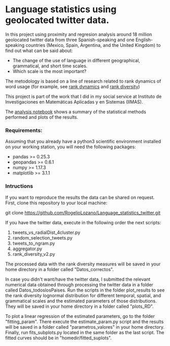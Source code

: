 # Language statistics using geolocated twitter data.

In this project using proximity and regresion analysis around 18 million geolocated twitter data from three Spanish-speaking and one English-speaking countries (Mexico, Spain, Argentina, and the United Kingdom)  to find out what can be said about:

+ The change of the use of language in different geographical, grammatical, and short time scales.
+ Which scale is the most important?

The metodology is based on a line of research related to rank dynamics of word usage (for example, see [rank dynamics](https://www.frontiersin.org/articles/10.3389/fphy.2018.00045/full) and [rank diversity](https://journals.plos.org/plosone/article?id=10.1371/journal.pone.0121898))

This project is part of the work that I did in my social service at Instituto de Investigaciones en Matemáticas Aplicadas y en Sistemas (IIMAS).


The [analysis notebook](https://github.com/RogelioLozano/Language_statistics_twitter/blob/master/Analysis_notebook.ipynb) shows a summary of the statistical methods performed and plots of the results.


### Requirements:
Assuming that you already have a python3 scientific environment installed on your working station, you will need the following packages:
+ pandas >= 0.25.3
+ geopandas >= 0.6.1
+ numpy >= 1.17.3
+ matplotlib >= 3.1.1

### Intructions

If you want to reproduce the results the data can be shared on request. First, clone this repository to your local machine:

git clone https://github.com/RogelioLozano/Language_statistics_twitter.git

If you have the twitter data, execute in the following order the next scripts:

1. tweets_vs_radialDist_4cluster.py
2. random_selection_tweets.py
3. tweets_to_ngram.py
4. aggregator.py
5. rank_diversity_v2.py 

The processed data with the rank diversity measures will be saved in your home directory in a folder called "Datos_correctos".

In case you didn't want/have the twitter data, I submitted the relevant numerical data obtained through processing the twitter data in a folder called Datos_todoslosPaises. Run the scripts in the folder plot_results to see the rank diversity lognormal distribution for different temporal, spatial, and grammatical scales and the estimated parameters of those distributions. They will be saved in your home directory in a folder called "plots_RD".

To plot a linear regression of the estimated parameters, go to the folder "fitting_param". There execute the estimate_param.py script and the results will be saved in a folder called "parametros_valores" in your home directory. Finally, run fits_subplots.py located in the same folder as the last script. The fitted curves should be in "homedir/fitted_suplots".
